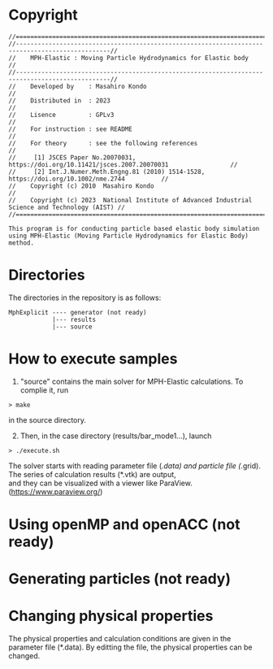 # Copyright
```
//================================================================================================//
//------------------------------------------------------------------------------------------------//
//    MPH-Elastic : Moving Particle Hydrodynamics for Elastic body                                //
//------------------------------------------------------------------------------------------------//
//    Developed by    : Masahiro Kondo                                                            //
//    Distributed in  : 2023                                                                      //
//    Lisence         : GPLv3                                                                     //
//    For instruction : see README                                                                //
//    For theory      : see the following references                                              //
//     [1] JSCES Paper No.20070031,  https://doi.org/10.11421/jsces.2007.20070031                 //
//     [2] Int.J.Numer.Meth.Engng.81 (2010) 1514-1528,  https://doi.org/10.1002/nme.2744          //
//    Copyright (c) 2010  Masahiro Kondo                                                          //
//    Copyright (c) 2023  National Institute of Advanced Industrial Science and Technology (AIST) //
//================================================================================================//

This program is for conducting particle based elastic body simulation
using MPH-Elastic (Moving Particle Hydrodynamics for Elastic Body) method. 
```

# Directories
The directories in the repository is as follows:  
```
MphExplicit ---- generator (not ready)
            |--- results
            |--- source
```          

# How to execute samples

1. "source" contains the main solver for MPH-Elastic calculations. 
To complie it, run
```
> make 
```
in the source directory. 

2. Then, in the case directory (results/bar_mode1...), launch
```
> ./execute.sh
```

The solver starts with reading parameter file (*.data) 
and particle file (*.grid). 
The series of calculation results (*.vtk) are output,  
and they can be visualized with a viewer like ParaView. 
(https://www.paraview.org/)


# Using openMP and openACC (not ready)


# Generating particles (not ready)


# Changing physical properties
The physical properties and calculation conditions are given in 
the parameter file (*.data). By editting the file, the physical 
properties can be changed. 






